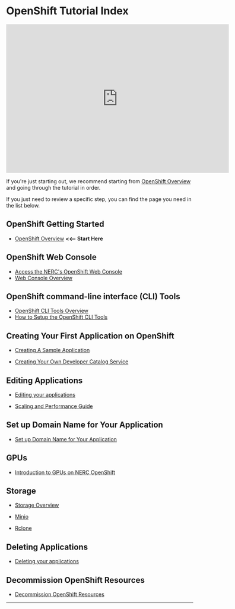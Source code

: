 # OpenShift Tutorial Index

<!-- markdownlint-disable -->
<iframe width="600" height="400" src="https://www.youtube.com/embed/Bb2XA7F4hls?si=aqCYKofgDguw7SIN" title="NERC OpenShift Demo" frameborder="0" allow="accelerometer; autoplay; clipboard-write; encrypted-media; gyroscope; picture-in-picture; web-share" referrerpolicy="strict-origin-when-cross-origin" allowfullscreen></iframe>
<!-- markdownlint-enable -->

If you're just starting out, we recommend starting from [OpenShift Overview](get-started/openshift-overview.md)
and going through the tutorial in order.

If you just need to review a specific step, you can find the page you need in
the list below.

## OpenShift Getting Started

- [OpenShift Overview](get-started/openshift-overview.md)
    **<<-- Start Here**

## OpenShift Web Console

- [Access the NERC's OpenShift Web Console](logging-in/access-the-openshift-web-console.md)
- [Web Console Overview](logging-in/web-console-overview.md)

## OpenShift command-line interface (CLI) Tools

- [OpenShift CLI Tools Overview](logging-in/the-openshift-cli.md)
- [How to Setup the OpenShift CLI Tools](logging-in/setup-the-openshift-cli.md)

## Creating Your First Application on OpenShift

- [Creating A Sample Application](applications/creating-a-sample-application.md)

- [Creating Your Own Developer Catalog Service](applications/creating-your-own-developer-catalog-service.md)

## Editing Applications

- [Editing your applications](applications/editing-applications.md)

- [Scaling and Performance Guide](applications/scaling-and-performance-guide.md)

## Set up Domain Name for Your Application

- [Set up Domain Name for Your Application](domain-name-system/domain-name-for-your-application.md)

## GPUs

- [Introduction to GPUs on NERC OpenShift](gpus/intro-to-gpus-on-nerc-ocp.md)

## Storage

- [Storage Overview](storage/storage-overview.md)

- [Minio](storage/minio.md)

- [Rclone](storage/Rclone.md)

## Deleting Applications

- [Deleting your applications](applications/deleting-applications.md)

## Decommission OpenShift Resources

- [Decommission OpenShift Resources](decommission/decommission-openshift-resources.md)

---
